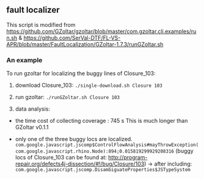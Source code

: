 ## fault localizer

This script is modified from https://github.com/GZoltar/gzoltar/blob/master/com.gzoltar.cli.examples/run.sh & https://github.com/SerVal-DTF/FL-VS-APR/blob/master/FaultLocalization/GZoltar-1.7.3/runGZoltar.sh



### An example

To run gzoltar for localizing the buggy lines of Closure_103:

1) download Closure_103:
`./single-download.sh Closure 103`

2) run gzoltar:
`./runGZoltar.sh Closure 103`

3) data analysis:
+ the time cost of collecting coverage : 745 s
This is much longer than GZoltar v0.1.1

+ only one of the three buggy locs are localized.
`com.google.javascript.jscomp$ControlFlowAnalysis#mayThrowException(com.google.javascript.rhino.Node):894;0.015819299929208316`
(buggy locs of Closure_103 can be found at: http://program-repair.org/defects4j-dissection/#!/bug/Closure/103)
-> after including: `com.google.javascript.jscomp.DisambiguateProperties$JSTypeSystem`


